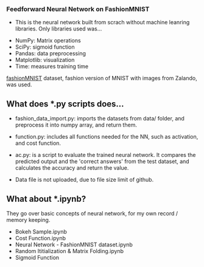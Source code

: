 ### Feedforward Neural Network on FashionMNIST

- This is the neural network built from scrach without machine leanring libraries. Only libraries used was...
* NumPy: Matrix operations
* SciPy: sigmoid function
* Pandas: data preprocessing
* Matplotlib: visualization
* Time: measures training time

[fashionMNIST](https://github.com/zalandoresearch/fashion-mnist) dataset, fashion version of MNIST with images from Zalando, was used.


## What does *.py scripts does...
- fashion_data_import.py: imports the datasets from data/ folder, and preprocess it into 
numpy array, and return them.

- function.py: includes all functions needed for the NN, such as activation, and cost function.

- ac.py: is a script to evaluate the trained neural network. It compares the predicted output
and the 'correct answers' from the test dataset, and calculates the accuracy and 
return the value.


- Data file is not uploaded, due to file size limit of github. 

## What about *.ipynb?
They go over basic concepts of neural network, for my own record / memory keeping.
- Bokeh Sample.ipynb
- Cost Function.ipynb
- Neural Network - FashionMNIST dataset.ipynb
- Random Ititialization & Matrix Folding.ipynb
- Sigmoid Function
